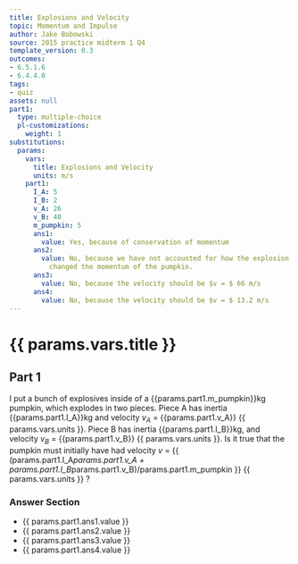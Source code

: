 ```yaml
---
title: Explosions and Velocity
topic: Momentum and Impulse
author: Jake Bobowski
source: 2015 practice midterm 1 Q4
template_version: 0.3
outcomes:
- 6.5.1.6
- 6.4.4.0
tags:
- quiz
assets: null
part1:
  type: multiple-choice
  pl-customizations:
    weight: 1
substitutions:
  params:
    vars:
      title: Explosions and Velocity
      units: m/s
    part1:
      I_A: 5
      I_B: 2
      v_A: 26
      v_B: 40
      m_pumpkin: 5
      ans1:
        value: Yes, because of conservation of momentum
      ans2:
        value: No, because we have not accounted for how the explosion might have
          changed the momentum of the pumpkin.
      ans3:
        value: No, because the velocity should be $v = $ 66 m/s
      ans4:
        value: No, because the velocity should be $v = $ 13.2 m/s
---
```

# {{ params.vars.title }}
## Part 1

I put a bunch of explosives inside of a {{params.part1.m_pumpkin}}kg pumpkin, which explodes in two pieces.
Piece A has inertia {{params.part1.I_A}}kg and velocity $v_A$ = {{params.part1.v_A}} {{ params.vars.units }}.
Piece B has inertia {{params.part1.I_B}}kg, and velocity $v_B$ = {{params.part1.v_B}} {{ params.vars.units }}.
Is it true that the pumpkin must initially have had velocity $v$ = {{ (params.part1.I_A*params.part1.v_A +  params.part1.I_B*params.part1.v_B)/params.part1.m_pumpkin }} {{ params.vars.units }} ?

### Answer Section

- {{ params.part1.ans1.value }}
- {{ params.part1.ans2.value }}
- {{ params.part1.ans3.value }}
- {{ params.part1.ans4.value }}
